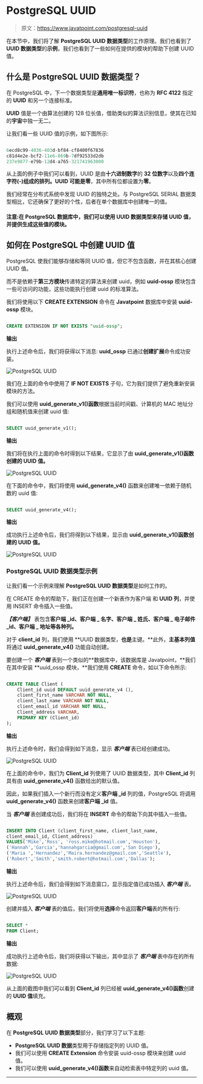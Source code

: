 # PostgreSQL UUID

> 原文：<https://www.javatpoint.com/postgresql-uuid>

在本节中，我们将了解 **PostgreSQL UUID 数据类型**的工作原理。我们也看到了 **UUID 数据类型**的**示例**，我们也看到了一些如何在提供的模块的帮助下创建 UUID 值。

## 什么是 PostgreSQL UUID 数据类型？

在 PostgreSQL 中，下一个数据类型是**通用唯一标识符**，也称为 **RFC 4122** 指定的 **UUID** 和另一个连接标准。

**UUID** 值是一个由算法创建的 128 位长值，借助类似的算法识别信息，使其在已知的**宇宙**中独一无二。

让我们看一些 UUID 值的示例，如下图所示:

```sql

6ecd8c99-4036-403d-bf84-cf8400f67836
c81d4e2e-bcf2-11e6-869b-7df92533d2db
237e9877-e79b-12d4-a765-321741963000 

```

从上面的例子中我们可以看到，UUID 是由**十六进制数字**的 **32 位数字**以及**四个连字符(-)组成的排列。**UUID 可能是**零**，其中所有位都设置为**零**。

我们经常在分布式系统中发现 UUID 的独特之处。与 PostgreSQL SERIAL 数据类型相比，它还确保了更好的个性，后者在单个数据库中创建唯一的值。

#### 注意:在 PostgreSQL 数据库中，我们可以使用 UUID 数据类型来存储 UUID 值，并提供生成这些值的模块。

## 如何在 PostgreSQL 中创建 UUID 值

PostgreSQL 使我们能够存储和等同 UUID 值，但它不包含函数，并在其核心创建 UUID 值。

而不是依赖于**第三方模块**传递特定的算法来创建 uuid，例如 **uuid-ossp** 模块包含一些可访问的功能，这些功能执行创建 uuid 的标准算法。

我们将使用以下 **CREATE EXTENSION** 命令在 **Javatpoint** 数据库中安装 **uuid-ossp** 模块。

```sql

CREATE EXTENSION IF NOT EXISTS "uuid-ossp";

```

**输出**

执行上述命令后，我们将获得以下消息: **uuid_ossp** 已通过**创建扩展**命令成功安装。

![PostgreSQL UUID](img/2e19963a9aac84b17bbbe7adc7f0728a.png)

我们在上面的命令中使用了 **IF NOT EXISTS** 子句，它为我们提供了避免重新安装模块的方法。

我们可以使用 **uuid_generate_v1()函数**根据当前时间戳、计算机的 MAC 地址分组和随机值来创建 uuid 值:

```sql

SELECT uuid_generate_v1();

```

**输出**

我们将在执行上面的命令时得到以下结果，它显示了由 **uuid_generate_v1()函数创建的 UUID 值。**

![PostgreSQL UUID](img/001af123ea174bc716c5f44184690eab.png)

在下面的命令中，我们将使用 **uuid_generate_v4()** 函数来创建唯一依赖于随机数的 uuid 值:

```sql

SELECT uuid_generate_v4();

```

**输出**

成功执行上述命令后，我们将得到以下结果，显示由 **uuid_generate_v1()函数创建的 UUID 值。**

![PostgreSQL UUID](img/40b5156f4859713e41ab14a63d827b47.png)

### PostgreSQL UUID 数据类型示例

让我们看一个示例来理解 **PostgreSQL UUID 数据类型**是如何工作的。

在 CREATE 命令的帮助下，我们正在创建一个新表作为客户端 和 **UUID 列**，并使用 INSERT 命令插入一些值。

***【客户端】*** 表包含**客户端 _id、客户端 _ 名字、客户端 _ 姓氏、客户端 _ 电子邮件 _id、客户端 _ 地址等各种列。**

对于 **client_id** 列，我们使用 **UUID 数据类型，**也是**主键。**此外，**主基本列值**将通过 **uuid_generate_v4()** 功能自动创建。

要创建一个 ***客户端*** 表到一个类似的**数据库中，该数据库是 Javatpoint，**我们在其中安装 **uuid_ossp 模块，**我们使用 **CREATE** 命令，如以下命令所示:

```sql

CREATE TABLE Client (
    Client_id uuid DEFAULT uuid_generate_v4 (),
    client_first_name VARCHAR NOT NULL,
    client_last_name VARCHAR NOT NULL,
    client_email_id VARCHAR NOT NULL,
    Client_address VARCHAR,
    PRIMARY KEY (Client_id)
);

```

**输出**

执行上述命令时，我们会得到如下消息，显示 ***客户端*** 表已经创建成功。

![PostgreSQL UUID](img/ba1d685ab07e6c160267fb6269b9eea9.png)

在上面的命令中，我们为 **Client_id** 列使用了 UUID 数据类型，其中 **Client_id** 列具有由 **uuid_generate_v4()** 函数给出的默认值。

因此，如果我们插入一个新行而没有定义**客户端 _id** 列的值，PostgreSQL 将调用 **uuid_generate_v4()** 函数来创建**客户端 _id** 值。

当 ***客户端*** 表创建成功后，我们将在 **INSERT** 命令的帮助下向其中插入一些值。

```sql

INSERT INTO Client (client_first_name, client_last_name, 
client_email_id, Client_address)
VALUES('Mike','Ross', 'ross.mike@hotmail.com','Houston'),
('Hannah','Garcia','hannahgarcia@gmail.com','San Diego'),
('Maria ','Hernandez','Maira.hernandez@gmail.com','Seattle'),
('Robert','Smith','smith.robert@hotmail.com','Dallas');

```

**输出**

执行上述命令后，我们会得到如下消息窗口，显示指定值已成功插入 ***客户端*** 表。

![PostgreSQL UUID](img/f58f22f2a100548844626f148f2f553f.png)

创建并插入 ***客户端*** 表的值后，我们将使用**选择**命令返回**客户端**表的所有行:

```sql

SELECT *
FROM Client;

```

**输出**

成功执行上述命令后，我们将获得以下输出，其中显示了 ***客户端*** 表中存在的所有数据:

![PostgreSQL UUID](img/70f8a6ce50cd808f1ba0f979295ff9a3.png)

从上面的截图中我们可以看到 **Client_id** 列已经被 **uuid_generate_v4()函数**创建的 **UUID 值**填充。

## 概观

在 **PostgreSQL UUID 数据类型**部分，我们学习了以下主题:

*   **PostgreSQL UUID 数据**类型用于存储指定列的 UUID 值。
*   我们可以使用 **CREATE Extension** 命令安装 uuid-ossp 模块来创建 uuid 值。
*   我们可以使用 **uuid_generate_v4()函数**来自动检索表中特定列的 uuid 值。

* * *